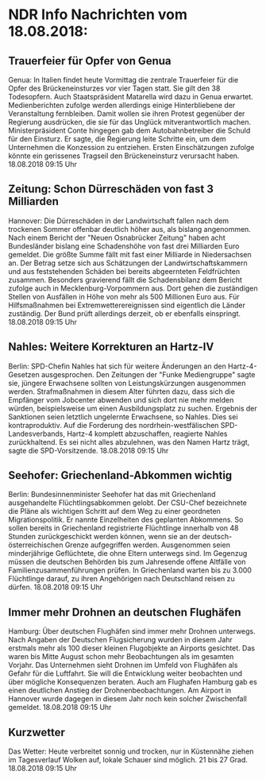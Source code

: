 # NDR Info Nachrichten vom 18.08.2018:


## Trauerfeier für Opfer von Genua
Genua: In Italien findet heute Vormittag die zentrale Trauerfeier für die Opfer des Brückeneinsturzes vor vier Tagen statt. Sie gilt den 38 Todesopfern. Auch Staatspräsident Matarella wird dazu in Genua erwartet. Medienberichten zufolge werden allerdings einige Hinterbliebene der Veranstaltung fernbleiben. Damit wollen sie ihren Protest gegenüber der Regierung ausdrücken, die sie für das Unglück mitverantwortlich machen. Ministerpräsident Conte hingegen gab dem Autobahnbetreiber die Schuld für den Einsturz. Er sagte, die Regierung leite Schritte ein, um dem Unternehmen die Konzession zu entziehen. Ersten Einschätzungen zufolge könnte ein gerissenes Tragseil den Brückeneinsturz verursacht haben. 18.08.2018 09:15 Uhr 

## Zeitung: Schon Dürreschäden von fast 3 Milliarden
Hannover:	Die Dürreschäden in der Landwirtschaft fallen nach dem trockenen Sommer offenbar deutlich höher aus, als bislang angenommen. Nach einem Bericht der "Neuen Osnabrücker Zeitung" haben acht Bundesländer bislang eine Schadenshöhe von fast drei Milliarden Euro gemeldet. Die größte Summe fällt mit fast einer Milliarde in Niedersachsen an. Der Betrag setze sich aus Schätzungen der Landwirtschaftskammern und aus feststehenden Schäden bei bereits abgeernteten Feldfrüchten zusammen. Besonders gravierend fällt die Schadensbilanz dem Bericht zufolge auch in Mecklenburg-Vorpommern aus. Dort gehen die zuständigen Stellen von Ausfällen in Höhe von mehr als 500 Millionen Euro aus. Für Hilfsmaßnahmen bei Extremwetterereignissen sind eigentlich die Länder zuständig. Der Bund prüft allerdings derzeit, ob er ebenfalls einspringt. 18.08.2018 09:15 Uhr 

## Nahles: Weitere Korrekturen an Hartz-IV
Berlin: SPD-Chefin Nahles hat sich für weitere Änderungen an den Hartz-4-Gesetzen ausgesprochen. Den Zeitungen der "Funke Mediengruppe" sagte sie, jüngere Erwachsene sollten von Leistungskürzungen ausgenommen werden. Strafmaßnahmen in diesem Alter führten dazu, dass sich die Empfänger vom Jobcenter abwenden und sich dort nie mehr melden würden, beispielsweise um einen Ausbildungsplatz zu suchen. Ergebnis der Sanktionen seien letztlich ungelernte Erwachsene, so Nahles. Dies sei kontraproduktiv. Auf die Forderung des nordrhein-westfälischen SPD-Landesverbands, Hartz-4 komplett abzuschaffen, reagierte Nahles zurückhaltend. Es sei nicht alles abzulehnen, was den Namen Hartz trägt, sagte die SPD-Vorsitzende. 18.08.2018 09:15 Uhr 

## Seehofer: Griechenland-Abkommen wichtig
Berlin:	Bundesinnenminister Seehofer hat das mit Griechenland ausgehandelte Flüchtlingsabkommen gelobt. Der CSU-Chef bezeichnete die Pläne als wichtigen Schritt auf dem Weg zu einer geordneten Migrationspolitik. Er nannte Einzelheiten des geplanten Abkommens. So sollen bereits in Griechenland registrierte Flüchtlinge innerhalb von 48 Stunden zurückgeschickt werden können, wenn sie an der deutsch-österreichischen Grenze aufgegriffen werden. Ausgenommen seien minderjährige Geflüchtete, die ohne Eltern unterwegs sind. Im Gegenzug müssen die deutschen Behörden bis zum Jahresende offene Altfälle von Familienzusammenführungen prüfen. In Griechenland warten bis zu 3.000 Flüchtlinge darauf, zu ihren Angehörigen nach Deutschland reisen zu dürfen. 18.08.2018 09:15 Uhr 

## Immer mehr Drohnen an deutschen Flughäfen
Hamburg: Über deutschen Flughäfen sind immer mehr Drohnen unterwegs. Nach Angaben der Deutschen Flugsicherung wurden in diesem Jahr erstmals mehr als 100 dieser kleinen Flugobjekte an Airports gesichtet. Das waren bis Mitte August schon mehr Beobachtungen als im gesamten Vorjahr. Das Unternehmen sieht Drohnen im Umfeld von Flughäfen als Gefahr für die Luftfahrt. Sie will die Entwicklung weiter beobachten und über mögliche Konsequenzen beraten. Auch am Flughafen Hamburg gab es einen deutlichen Anstieg der Drohnenbeobachtungen. Am Airport in Hannover wurde dagegen in diesem Jahr noch kein solcher Zwischenfall gemeldet. 18.08.2018 09:15 Uhr 

## Kurzwetter
Das Wetter: Heute verbreitet sonnig und trocken, nur in Küstennähe ziehen im Tagesverlauf Wolken auf, lokale Schauer sind möglich. 21 bis 27 Grad. 18.08.2018 09:15 Uhr 
